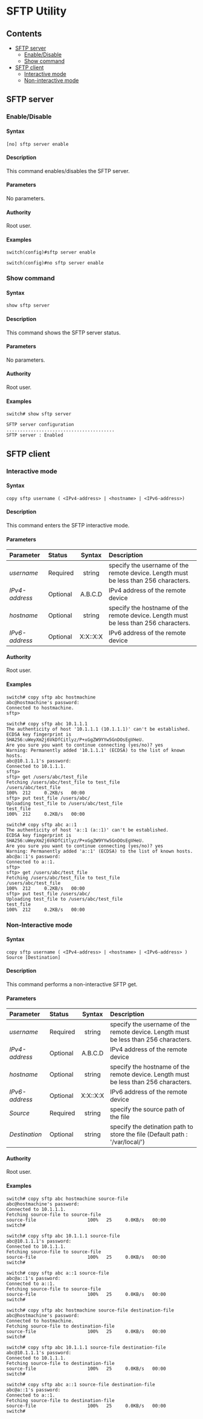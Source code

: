 # SFTP Utility

## Contents

- [SFTP server](#sftp-server)
	- [Enable/Disable](#enable/disable)
	- [Show command](#show-command)
- [SFTP client](#sftp-client)
	- [Interactive mode](#interactive-mode)
	- [Non-interactive mode](#non-interactive-mode)

## SFTP server
### Enable/Disable
#### Syntax
`[no] sftp server enable`
#### Description
This command enables/disables the SFTP server.
#### Parameters
No parameters.
#### Authority
Root user.
#### Examples
```
switch(config)#sftp server enable

switch(config)#no sftp server enable
```

### Show command
#### Syntax
`show sftp server`
#### Description
This command shows the SFTP server status.
#### Parameters
No parameters.
#### Authority
Root user.
#### Examples
```
switch# show sftp server

SFTP server configuration
........................................
SFTP server : Enabled
```

## SFTP client
### Interactive mode
#### Syntax
`copy sftp username ( <IPv4-address> | <hostname> | <IPv6-address>)`
#### Description
This command enters the SFTP interactive mode.
#### Parameters
| Parameter | Status | Syntax | Description |
|:-----------|:----------|:----------------:|:------------------------|
| *username* | Required | string | specify the username of the remote device. Length must be less than 256 characters.
| *IPv4-address* | Optional | A.B.C.D | IPv4 address of the remote device
| *hostname* | Optional | string | specify the hostname of the remote device. Length must be less than 256 characters.
| *IPv6-address* | Optional | X:X::X:X | IPv6 address of the remote device
#### Authority
Root user.
#### Examples
```
switch# copy sftp abc hostmachine
abc@hostmachine's password:
Connected to hostmachine.
sftp>

switch# copy sftp abc 10.1.1.1
The authenticity of host '10.1.1.1 (10.1.1.1)' can't be established.
ECDSA key fingerprint is SHA256:uWeyXm2j6VkDfCitlyz/P+xGgZW9YYw5GnDOsEgVHeU.
Are you sure you want to continue connecting (yes/no)? yes
Warning: Permanently added '10.1.1.1' (ECDSA) to the list of known hosts.
abc@10.1.1.1's password:
Connected to 10.1.1.1.
sftp>
sftp> get /users/abc/test_file
Fetching /users/abc/test_file to test_file
/users/abc/test_file                                                                                                                            100%  212     0.2KB/s   00:00
sftp> put test_file /users/abc/
Uploading test_file to /users/abc/test_file
test_file                                                                                                                                      100%  212     0.2KB/s   00:00

switch# copy sftp abc a::1
The authenticity of host 'a::1 (a::1)' can't be established.
ECDSA key fingerprint is SHA256:uWeyXm2j6VkDfCitlyz/P+xGgZW9YYw5GnDOsEgVHeU.
Are you sure you want to continue connecting (yes/no)? yes
Warning: Permanently added 'a::1' (ECDSA) to the list of known hosts.
abc@a::1's password:
Connected to a::1.
sftp>
sftp> get /users/abc/test_file
Fetching /users/abc/test_file to test_file
/users/abc/test_file                                                                                                                            100%  212     0.2KB/s   00:00
sftp> put test_file /users/abc/
Uploading test_file to /users/abc/test_file
test_file                                                                                                                                      100%  212     0.2KB/s   00:00
```

### Non-Interactive mode
#### Syntax
`copy sftp username ( <IPv4-address> | <hostname> | <IPv6-address> ) Source [Destination]`
#### Description
This command performs a non-interactive SFTP get.
#### Parameters
| Parameter | Status | Syntax | Description |
|:-----------|:----------|:----------------:|:------------------------|
| *username* | Required | string | specify the username of the remote device. Length must be less than 256 characters.
| *IPv4-address* | Optional | A.B.C.D | IPv4 address of the remote device
| *hostname* | Optional | string | specify the hostname of the remote device. Length must be less than 256 characters.
| *IPv6-address* | Optional | X:X::X:X | IPv6 address of the remote device
| *Source* | Required | string | specify the source path of the file
| *Destination* | Optional | string | specify the detination path to store the file (Default path : '/var/local/')
#### Authority
Root user.
#### Examples
```
switch# copy sftp abc hostmachine source-file
abc@hostmachine's password:
Connected to 10.1.1.1.
Fetching source-file to source-file
source-file                   100%   25     0.0KB/s   00:00
switch#

switch# copy sftp abc 10.1.1.1 source-file
abc@10.1.1.1's password:
Connected to 10.1.1.1.
Fetching source-file to source-file
source-file                   100%   25     0.0KB/s   00:00
switch#

switch# copy sftp abc a::1 source-file
abc@a::1's password:
Connected to a::1.
Fetching source-file to source-file
source-file                   100%   25     0.0KB/s   00:00
switch#

switch# copy sftp abc hostmachine source-file destination-file
abc@hostmachine's password:
Connected to hostmachine.
Fetching source-file to destination-file
source-file                   100%   25     0.0KB/s   00:00
switch#

switch# copy sftp abc 10.1.1.1 source-file destination-file
abc@10.1.1.1's password:
Connected to 10.1.1.1.
Fetching source-file to destination-file
source-file                   100%   25     0.0KB/s   00:00
switch#

switch# copy sftp abc a::1 source-file destination-file
abc@a::1's password:
Connected to a::1.
Fetching source-file to destination-file
source-file                   100%   25     0.0KB/s   00:00
switch#
```
